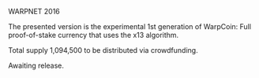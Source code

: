 
WARPNET 2016

The presented version is the experimental 1st generation of WarpCoin:
Full proof-of-stake currency that uses the x13 algorithm.

Total supply 1,094,500 to be distributed via crowdfunding.

Awaiting release.


